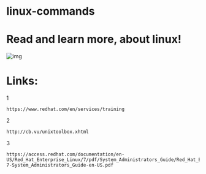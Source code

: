 # linux-commands
# Read and learn more, about linux!
![img](https://github.com/nu11secur1ty/linux-commands/blob/master/linux.png)



# Links:
1
```
https://www.redhat.com/en/services/training
```
2
```
http://cb.vu/unixtoolbox.xhtml
```
3
```
https://access.redhat.com/documentation/en-US/Red_Hat_Enterprise_Linux/7/pdf/System_Administrators_Guide/Red_Hat_Enterprise_Linux-7-System_Administrators_Guide-en-US.pdf
```

